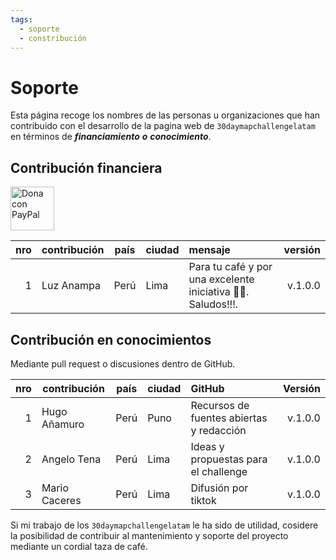 ```yaml
---
tags:
  - soporte
  - constribución 
---
```


# **Soporte**

Esta página recoge los nombres de las personas u organizaciones que han contribuido con el desarrollo de la pagina web de `30daymapchallengelatam` en términos de _**financiamiento**_ _**o**_ _**conocimiento**_.

## **Contribución financiera** 

<a href="https://www.paypal.me/pigrecoinfinito" target="_blank"><img width="70" src="https://raw.githubusercontent.com/gbvitrano/HfcQGIS/master/img/PayPal.png" class="immagonobox" Title="Dona con PayPal" alt="Dona con PayPal" /></a>

nro| contribución| país| ciudad| mensaje | versión
--:|-----------|------|-------|:----------|---------:
1 | Luz Anampa |Perú |Lima|Para tu café y por una excelente iniciativa 👩‍💻. Saludos!!!. | v.1.0.0


## **Contribución en conocimientos**

Mediante pull request o discusiones dentro de GitHub.

nro| contribución|país | ciudad  | GitHub | Versión
--:|-----------|------|-------|:-------|---------:
1 | Hugo Añamuro |Perú | Puno | Recursos de fuentes abiertas y redacción | v.1.0.0
2 | Angelo Tena  | Perú | Lima | Ideas y propuestas para el challenge | v.1.0.0
3 | Mario Caceres | Perú | Lima | Difusión por tiktok | v.1.0.0 
Si mi trabajo de los `30daymapchallengelatam` le ha sido de utilidad, cosidere la posibilidad de contribuir al mantenimiento y soporte del proyecto mediante un cordial taza de café.

<script type='text/javascript' src='https://storage.ko-fi.com/cdn/widget/Widget_2.js'></script><script type='text/javascript'>kofiwidget2.init('Apoyame con una taza de café', '#000000', 'B0B56J9J9');kofiwidget2.draw();</script> 
